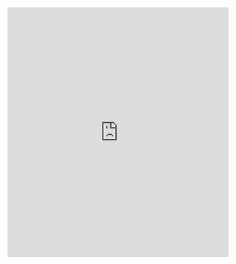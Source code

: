 <br>
<br>

<iframe src="https://docs.google.com/presentation/d/1gxnLMEhICZvMKPOitAJxSaOE-ikjmqwjjmtVu5xTLew/edit?usp=sharing/embed?start=true&loop=true&delayms=10000" frameborder="0" width="100%" height="569" allowfullscreen="true" mozallowfullscreen="true" webkitallowfullscreen="true"></iframe>
